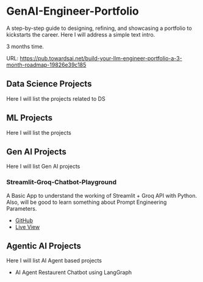 # GenAI-Engineer-Portfolio
A step-by-step guide to designing, refining, and showcasing a portfolio to kickstarts the career.
Here I will address a simple text intro. 

3 months time. 

URL: https://pub.towardsai.net/build-your-llm-engineer-portfolio-a-3-month-roadmap-19826e39c185

## Data Science Projects
Here I will list the projects related to DS

## ML Projects
Here I will list the projects

## Gen AI Projects
Here I will list Gen AI projects
### Streamlit-Groq-Chatbot-Playground
A Basic App to understand the working of Streamlit + Groq API with Python. Also, will be good to learn something about Prompt Engineering Parameters.
 - [GitHub](https://github.com/wasiqs-classics/Streamlit-Groq-Chatbot-Playground)
 - [Live View](https://chatbot-playground-st-groq.streamlit.app/)

## Agentic AI Projects
Here I will list AI Agent based projects
 - AI Agent Restaurent Chatbot using LangGraph
